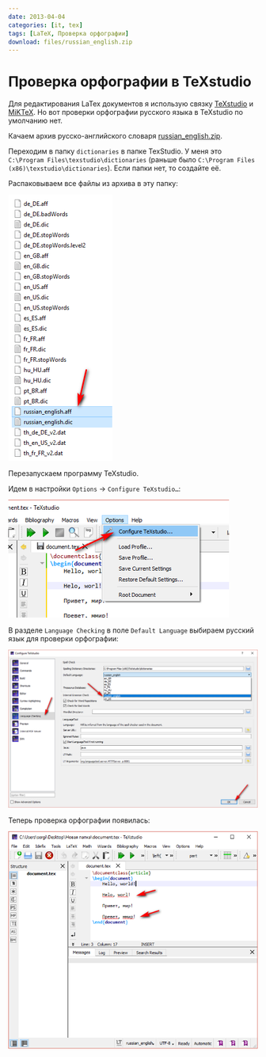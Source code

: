 ```yaml
---
date: 2013-04-04
categories: [it, tex]
tags: [LaTeX, Проверка орфографии]
download: files/russian_english.zip
---
```


# Проверка орфографии в TeXstudio

Для редактирования LaTex документов я использую связку [TeXstudio](https://www.texstudio.org/) и [MiKTeX](https://miktex.org/). Но вот проверки орфографии русского языка в TeXstudio по умолчанию нет.

Качаем архив русско-английского словаря [russian_english.zip](files/russian_english.zip).

Переходим в папку `dictionaries` в папке TexStudio. У меня это `C:\Program Files\texstudio\dictionaries` (раньше было `C:\Program Files (x86)\texstudio\dictionaries`). Если папки нет, то создайте её.

Распаковываем все файлы из архива в эту папку:

![Файлы словарей](img/dictionaries.png)

Перезапускаем программу TeXstudio.

Идем в настройки `Options` → `Configure TeXstudio…`:

![Настройки программы](img/options.png)

В разделе `Language Checking` в поле `Default Language` выбираем русский язык для проверки орфографии:

![Выбор языка](img/language-checking.png)

Теперь проверка орфографии появилась:

![Подчеркивание слов с ошибками](img/result.png)
